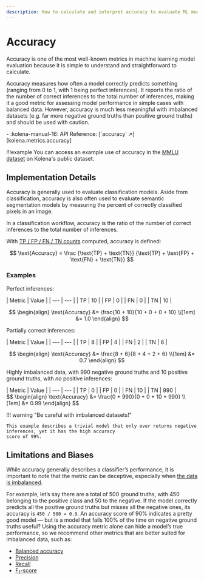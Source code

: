 ```yaml
---
description: How to calculate and interpret accuracy to evaluate ML model performance
---
```


# Accuracy

Accuracy is one of the most well-known metrics in machine learning model evaluation because it is simple to understand
and straightforward to calculate.

Accuracy measures how often a model correctly predicts something (ranging from 0 to 1, with 1 being perfect
inferences). It reports the ratio of the number of correct inferences to the total number of inferences,
making it a good metric for assessing model performance in simple cases with balanced data. However, accuracy is much
less meaningful with imbalanced datasets (e.g. far more negative ground truths than positive ground truths)
and should be used with caution.

<div class="grid cards" markdown>
- :kolena-manual-16: API Reference: [`accuracy` ↗][kolena.metrics.accuracy]
</div>

!!!example
    You can access an example use of accuracy in the [MMLU dataset](https://shorturl.at/YHCKZ)
    on Kolena's public dataset.

## Implementation Details

Accuracy is generally used to evaluate classification models. Aside from classification, accuracy is also often
used to evaluate semantic segmentation models by measuring the percent of correctly classified pixels in an image.

In a classification workflow, accuracy is the ratio of the number of correct inferences to the total number of inferences.

With [TP / FP / FN / TN counts](./tp-fp-fn-tn.md) computed, accuracy is defined:

$$
\text{Accuracy} =  \frac {\text{TP} + \text{TN}} {\text{TP} + \text{FP} + \text{FN} + \text{TN}}
$$

### Examples

Perfect inferences:

<div class="grid" markdown>
| Metric | Value |
| --- | --- |
| TP | 10 |
| FP | 0 |
| FN | 0 |
| TN | 10 |

$$
\begin{align}
\text{Accuracy} &= \frac{10 + 10}{10 + 0 + 0 + 10} \\[1em]
&= 1.0
\end{align}
$$
</div>

Partially correct inferences:

<div class="grid" markdown>
| Metric | Value |
| --- | --- |
| TP | 8 |
| FP | 4 |
| FN | 2 |
| TN | 6 |

$$
\begin{align}
\text{Accuracy} &= \frac{8 + 6}{8 + 4 + 2 + 6} \\[1em]
&= 0.7
\end{align}
$$
</div>

Highly imbalanced data, with 990 negative ground truths and 10 positive ground truths, with _no_ positive inferences:

<div class="grid" markdown>
| Metric | Value |
| --- | --- |
| TP | 0 |
| FP | 0 |
| FN | 10 |
| TN | 990 |

<div markdown>
$$
\begin{align}
\text{Accuracy} &= \frac{0 + 990}{0 + 0 + 10 + 990} \\[1em]
&= 0.99
\end{align}
$$

!!! warning "Be careful with imbalanced datasets!"

    This example describes a trivial model that only ever returns negative inferences, yet it has the high accuracy
    score of 99%.
</div>
</div>

## Limitations and Biases

While accuracy generally describes a classifier’s performance, it is important to note that the metric can be deceptive,
especially when [the data is imbalanced](https://stephenallwright.com/imbalanced-data/).

For example, let’s say there
are a total of 500 ground truths, with 450 belonging to the positive class and 50 to the negative.
If the model correctly predicts all the positive ground truths but misses all the negative ones,
its accuracy is `450 / 500 = 0.9`. An accuracy score of 90% indicates a pretty good model —
but is a model that fails 100% of the time on negative ground truths useful?
Using the accuracy metric alone can hide a model’s true performance,
so we recommend other metrics that are better suited for
imbalanced data, such as:

- [Balanced accuracy](https://stephenallwright.com/balanced-accuracy/)
- [Precision](./precision.md)
- [Recall](./recall.md)
- [F<sub>1</sub>-score](./f1-score.md)
